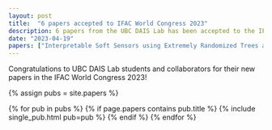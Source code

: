 ```yaml
---
layout: post
title:  "6 papers accepted to IFAC World Congress 2023"
description: 6 papers from the UBC DAIS Lab has been accepted to the IFAC World Congress 2023.
date: "2023-04-19"
papers: ["Interpretable Soft Sensors using Extremely Randomized Trees and SHAP", "Data Quality Over Quantity: Pitfalls and Guidelines for Process Analytics", "A modular framework for stabilizing deep reinforcement learning control", "Reinforcement Learning with Partial Parametric Model Knowledge", "Neural network and Sparse Identification of Nonlinear Dynamics Integrated Algorithm for Digital Twin Identification", "Frequent Event Pattern Extraction of Drilling Time Series Using Change Point Detection and Event Sequence Generation (I)"]
---
```


Congratulations to UBC DAIS Lab students and collaborators for their new papers in the IFAC World Congress 2023!

{% assign pubs = site.papers %}

{% for pub in pubs %}
  {% if page.papers contains pub.title %}
        {% include single_pub.html pub=pub %}
  {% endif %}
{% endfor %}